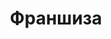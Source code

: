 ---
description: Картинг – это самый доступный и безопасный автоспорт, который влюбляет в себя как детскую, так и взрослую аудиторию. Высокий потребительский спрос, высокотехнологичная продукция MIKS KART и доказанная модель рентабельности – идеальный фундамент для создания своего бизнес-проекта. Выбирая франшизу MIKS KART, вы получите бизнес-проект, который гарантирует ваш успех.
title: Франшиза
headingOne: Франшиза
textOne: |-
  Картинг – это самый доступный и безопасный автоспорт, который влюбляет в себя как детскую, так и взрослую аудиторию. 
  
  Высокий потребительский спрос, высокотехнологичная продукция МИКС КАРТ и доказанная модель рентабельности – идеальный фундамент для создания своего бизнес-проекта.
  
  Выбирая франшизу МИКС КАРТ, вы получите бизнес-проект, который гарантирует ваш успех.
  
  Наша команда помогает и сопровождает на всех этапах создания и реализации проекта:
points: 
  - point:
      heading: Выбор концепции и исследование рынка
      text: Потребность рынка, месторасположение и успех проекта
  - point:
      heading: Технический дизайн трассы и объектов
      text: Готовые решения или воплощение уникальной идеи
  - point:
      heading: Автопарк картов
      text: Широкая линейка детских и взрослых моделей
  - point:
      heading: Оборудование трассы
      text: Тип покрытия, защитные барьеры – учтем все необходимые детали
  - point:
      heading: Система хронометража
      text: Подберем оптимальный вариант под ваши требования
  - point:
      heading: Обучение персонала
      text: Техническое обслуживание, функционирование и продажи
headingForm: мы на связи
textForm: "Заинтересованы в покупке карта, запчастей или хотите воспользоваться франшизой?\nНапишите нам, наши менеджеры свяжуться с вами в течение дня:"
---